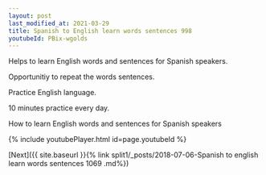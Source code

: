 ```yaml
---
layout: post
last_modified_at: 2021-03-29
title: Spanish to English learn words sentences 998 
youtubeId: PBix-wgolds
---
```

 
 
Helps to learn English words and sentences for Spanish speakers.

Opportunitiy to repeat the words sentences. 

Practice English language. 
 
10 minutes practice every day. 
 
How to learn English words and sentences for Spanish speakers 
 
{% include youtubePlayer.html id=page.youtubeId %}
 
 
[Next]({{ site.baseurl }}{% link  split1/_posts/2018-07-06-Spanish to english learn words sentences 1069 .md%})
 
